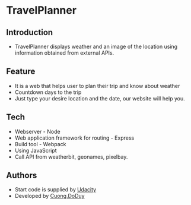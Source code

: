 # TravelPlanner




## Introduction

* TravelPlanner displays weather and an image of the location using information obtained from external APIs.
## Feature
* It is a web that helps user to plan their trip and know about weather
* Countdown days to the trip
* Just type your desire location and the date, our website will help you.
## Tech
* Webserver - Node
* Web application framework for routing - Express
* Build tool - Webpack
* Using JavaScript
* Call API from weatherbit, geonames, pixelbay.

## Authors
- Start code is supplied by [Udacity](https://github.com/udacity)
- Developed by [Cuong.DoDuy](https://github.com/cuongdoduy)